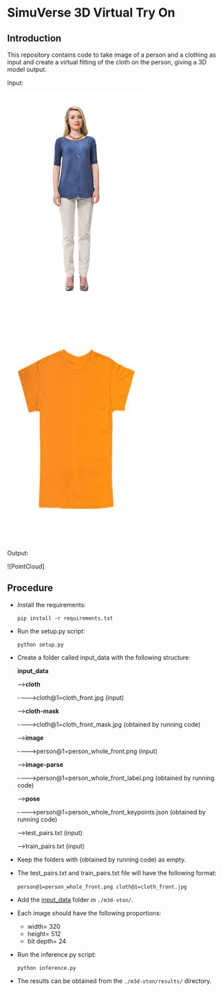 # SimuVerse 3D Virtual Try On

## Introduction
This repository contains code to take image of a person and a clothing as input and create a virtual fitting of the cloth on the person, giving a 3D model output.

Input:

![Person](./assets/person@1=person_whole_front.png)

![Cloth](./assets/cloth@1=cloth_front.jpg)

Output:

![PointCloud]

## Procedure
- Install the requirements:

  ```
  pip install -r requirements.txt
  ```
- Run the setup.py script:

  ```
  python setup.py
  ```
- Create a folder called input_data with the following structure:

    __input_data__

    -->__cloth__

    ---->cloth@1=cloth_front.jpg (input)

    -->__cloth-mask__

    ---->cloth@1=cloth_front_mask.jpg (obtained by running code)

    -->__image__

    ---->person@1=person_whole_front.png (input)

    -->__image-parse__

    ---->person@1=person_whole_front_label.png (obtained by running code)

    -->__pose__

    ---->person@1=person_whole_front_keypoints.json (obtained by running code)

    -->test_pairs.txt (input)

    -->train_pairs.txt (input)
- Keep the folders with (obtained by running code) as empty.
- The test_pairs.txt and train_pairs.txt file will have the following format:
  
  `person@1=person_whole_front.png cloth@1=cloth_front.jpg`
  
- Add the [input_data](./input_data) folder in `./m3d-vton/`.

- Each image should have the following proportions:
    - width= 320
    - height= 512
    - bit depth= 24
- Run the inference.py script:
  
  ```
  python inference.py
  ```
- The results can be obtained from the `./m3d-vton/results/` directory.
